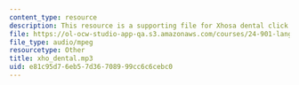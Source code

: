 ```yaml
---
content_type: resource
description: This resource is a supporting file for Xhosa dental click.
file: https://ol-ocw-studio-app-qa.s3.amazonaws.com/courses/24-901-language-and-its-structure-i-phonology-fall-2010/e81c95d76eb57d36708999cc6c6cebc0_xho_dental.mp3
file_type: audio/mpeg
resourcetype: Other
title: xho_dental.mp3
uid: e81c95d7-6eb5-7d36-7089-99cc6c6cebc0
---
```

